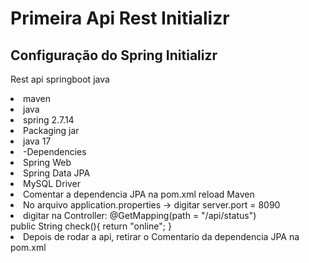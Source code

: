 # Primeira Api Rest Initializr

## Configuração do Spring Initializr
Rest api springboot java
<li>maven
<li>java
<li>spring 2.7.14
<li>Packaging jar
<li>java 17
<li>-Dependencies
<li>Spring Web
<li>Spring Data JPA
<li>MySQL Driver

<li>Comentar a dependencia JPA na pom.xml
reload Maven

<li>No arquivo application.properties -> digitar server.port = 8090</li>
<li>digitar na Controller: @GetMapping(path = "/api/status")</li>
public String check(){
        return "online";
    }
<li>Depois de rodar a api, retirar o Comentario da dependencia JPA na pom.xml</li>